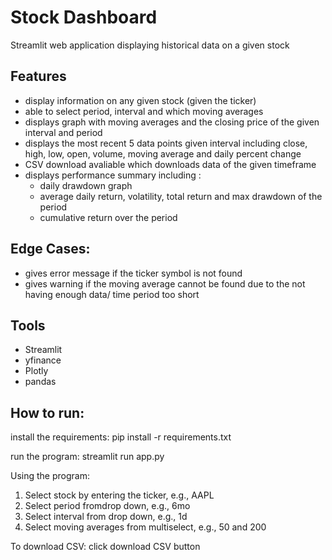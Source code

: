 # Stock Dashboard

Streamlit web application displaying historical data on a given stock

## Features

- display information on any given stock (given the ticker)
- able to select period, interval and which moving averages
- displays graph with moving averages and the closing price of the given interval and period
- displays the most recent 5 data points given interval including close, high, low, open, volume, moving average and daily percent change
- CSV download avaliable which downloads data of the given timeframe
- displays performance summary including :
    - daily drawdown graph
    - average daily return, volatility, total return and max drawdown of the period
    - cumulative return over the period

## Edge Cases:

- gives error message if the ticker symbol is not found
- gives warning if the moving average cannot be found due to the not having enough data/ time period too short

## Tools 

- Streamlit
- yfinance
- Plotly
- pandas

## How to run:

install the requirements:
pip install -r requirements.txt

run the program:
streamlit run app.py

Using the program:

1. Select stock by entering the ticker, e.g., AAPL
2. Select period fromdrop down, e.g., 6mo
3. Select interval from drop down, e.g., 1d
4. Select moving averages from multiselect, e.g., 50 and 200

To download CSV: click download CSV button


